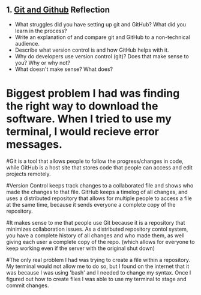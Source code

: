 ## 1. [Git and Github](1_get_started/readme.md) Reflection

* What struggles did you have setting up git and GitHub? What did you learn in the process?
* Write an explanation of and compare git and GitHub to a non-technical audience. 
* Describe what version control is and how GitHub helps with it.
* Why do developers use version control (git)? Does that make sense to you? Why or why not?
* What doesn't make sense? What does?

# Biggest problem I had was finding the right way to download the software.  When I tried to use my terminal, I would recieve error messages.

#Git is a tool that allows people to follow the progress/changes in code, while GitHub is a host site that stores code that people can access and edit projects remotely.

#Version Control keeps track changes to a collaborated file and shows who made the changes to that file. GitHub keeps a timelog of all changes, and uses a distributed repository that allows for multiple people to access a file at the same time, because it sends everyone a complete copy of the repository.

#It makes sense to me that people use Git because it is a repository that minimizes collaboration issues.  As a distributed repository contol system, you have a complete history of all changes and who made them, as well giving each user a complete copy of the repo. (which allows for everyone to keep working even if the server with the original shut down)

#The only real problem I had was trying to create a file within a repository.  My terminal would not allow me to do so, but I found on the internet that it was because I was using 'bash' and I needed to change my syntax.  Once I figured out how to create files I was able to use my terminal to stage and commit changes.
